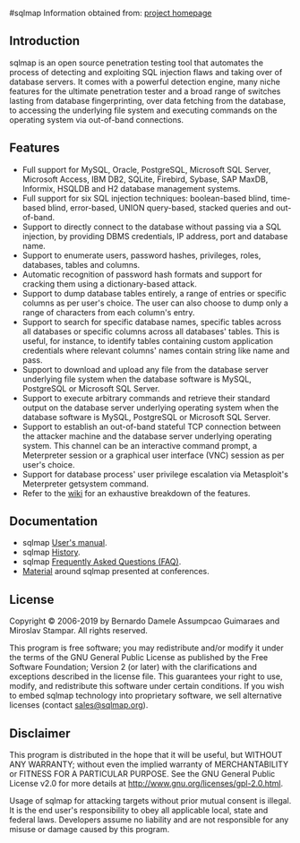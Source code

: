 #sqlmap
Information obtained from: [project homepage](http://sqlmap.org/)

## Introduction
sqlmap is an open source penetration testing tool that automates the process of detecting and exploiting SQL injection flaws and taking over of database servers. It comes with a powerful detection engine, many niche features for the ultimate penetration tester and a broad range of switches lasting from database fingerprinting, over data fetching from the database, to accessing the underlying file system and executing commands on the operating system via out-of-band connections.

## Features
- Full support for MySQL, Oracle, PostgreSQL, Microsoft SQL Server, Microsoft Access, IBM DB2, SQLite, Firebird, Sybase, SAP MaxDB, Informix, HSQLDB and H2 database management systems.
- Full support for six SQL injection techniques: boolean-based blind, time-based blind, error-based, UNION query-based, stacked queries and out-of-band.
- Support to directly connect to the database without passing via a SQL injection, by providing DBMS credentials, IP address, port and database name.
- Support to enumerate users, password hashes, privileges, roles, databases, tables and columns.
- Automatic recognition of password hash formats and support for cracking them using a dictionary-based attack.
- Support to dump database tables entirely, a range of entries or specific columns as per user's choice. The user can also choose to dump only a range of characters from each column's entry.
- Support to search for specific database names, specific tables across all databases or specific columns across all databases' tables. This is useful, for instance, to identify tables containing custom application credentials where relevant columns' names contain string like name and pass.
- Support to download and upload any file from the database server underlying file system when the database software is MySQL, PostgreSQL or Microsoft SQL Server.
- Support to execute arbitrary commands and retrieve their standard output on the database server underlying operating system when the database software is MySQL, PostgreSQL or Microsoft SQL Server.
- Support to establish an out-of-band stateful TCP connection between the attacker machine and the database server underlying operating system. This channel can be an interactive command prompt, a Meterpreter session or a graphical user interface (VNC) session as per user's choice.
- Support for database process' user privilege escalation via Metasploit's Meterpreter getsystem command.
- Refer to the [wiki](https://github.com/sqlmapproject/sqlmap/wiki/Features) for an exhaustive breakdown of the features.


## Documentation
- sqlmap [User's manual](https://github.com/sqlmapproject/sqlmap/wiki).
- sqlmap [History](https://github.com/sqlmapproject/sqlmap/wiki/Historyhttps://github.com/sqlmapproject/sqlmap/wiki/History).
- sqlmap [Frequently Asked Questions (FAQ)](https://github.com/sqlmapproject/sqlmap/wiki/FAQ).
- [Material](https://github.com/sqlmapproject/sqlmap/wiki/Presentations) around sqlmap presented at conferences.

## License
Copyright © 2006-2019 by Bernardo Damele Assumpcao Guimaraes and Miroslav Stampar. All rights reserved.

This program is free software; you may redistribute and/or modify it under the terms of the GNU General Public License as published by the Free Software Foundation; Version 2 (or later) with the clarifications and exceptions described in the license file. This guarantees your right to use, modify, and redistribute this software under certain conditions. If you wish to embed sqlmap technology into proprietary software, we sell alternative licenses (contact sales@sqlmap.org).

## Disclaimer
This program is distributed in the hope that it will be useful, but WITHOUT ANY WARRANTY; without even the implied warranty of MERCHANTABILITY or FITNESS FOR A PARTICULAR PURPOSE. See the GNU General Public License v2.0 for more details at http://www.gnu.org/licenses/gpl-2.0.html.

Usage of sqlmap for attacking targets without prior mutual consent is illegal. It is the end user's responsibility to obey all applicable local, state and federal laws. Developers assume no liability and are not responsible for any misuse or damage caused by this program.